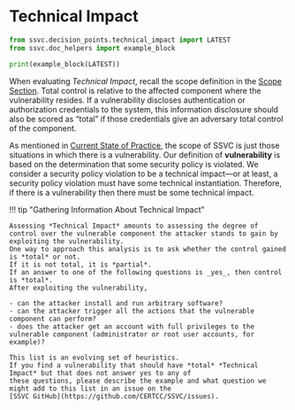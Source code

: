 # Technical Impact

```python exec="true" idprefix=""
from ssvc.decision_points.technical_impact import LATEST
from ssvc.doc_helpers import example_block

print(example_block(LATEST))
```

When evaluating *Technical Impact*, recall the scope definition in the [Scope Section](../../topics/scope.md).
Total control is relative to the affected component where the vulnerability resides.
If a vulnerability discloses authentication or authorization credentials to the system, this information disclosure should also be scored as “total” if those credentials give an adversary total control of the component.

As mentioned in [Current State of Practice](../../topics/state_of_practice.md), the scope of SSVC is just those situations in which there is a vulnerability.
Our definition of **vulnerability** is based on the determination that some security policy is violated.
We consider a security policy violation to be a technical impact—or at least, a security policy violation must have some technical instantiation.
Therefore, if there is a vulnerability then there must be some technical impact.


!!! tip "Gathering Information About Technical Impact"

    Assessing *Technical Impact* amounts to assessing the degree of control over the vulnerable component the attacker stands to gain by exploiting the vulnerability.
    One way to approach this analysis is to ask whether the control gained is *total* or not.
    If it is not total, it is *partial*.
    If an answer to one of the following questions is _yes_, then control is *total*.
    After exploiting the vulnerability,
 
    - can the attacker install and run arbitrary software?
    - can the attacker trigger all the actions that the vulnerable component can perform?
    - does the attacker get an account with full privileges to the vulnerable component (administrator or root user accounts, for example)?

    This list is an evolving set of heuristics.
    If you find a vulnerability that should have *total* *Technical Impact* but that does not answer yes to any of 
    these questions, please describe the example and what question we might add to this list in an issue on the
    [SSVC GitHub](https://github.com/CERTCC/SSVC/issues).

